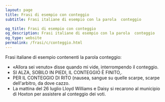```yaml
---
layout: page
title: Frasi di esempio con conteggio 
subtitle: Frasi italiane di esempio con la parola  conteggio

og_title: Frasi di esempio con conteggio 
og_description: Frasi italiane di esempio con la parola  conteggio
og_type: website
permalink: /frasi/c/conteggio.html
---
```


Frasi italiane di esempio contenenti la parola conteggio:


- «Allora sei venuto» disse quando mi vide, interrompendo il conteggio.
- SI ALZA, SOBILO IN PIEDI, IL CONTEGGIO È FINITO,.
- PER IL CONTEGGIO DI RITO (nausea, sangue su quelle scarpe, scarpe dell'arbitro, da dove cazzo.
- La mattina del 26 luglio Lloyd Williams e Daisy si recarono al municipio di Hoxton per assistere al conteggio dei voti.
